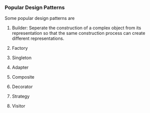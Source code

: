 ### Popular Design Patterns

Some popular design patterns are 

1. Builder: Seperate the construction of a complex object from its representation so that
 the same construction process can create different representations.

2. Factory
3. Singleton
4. Adapter
5. Composite
6. Decorator
7. Strategy
8. Visitor